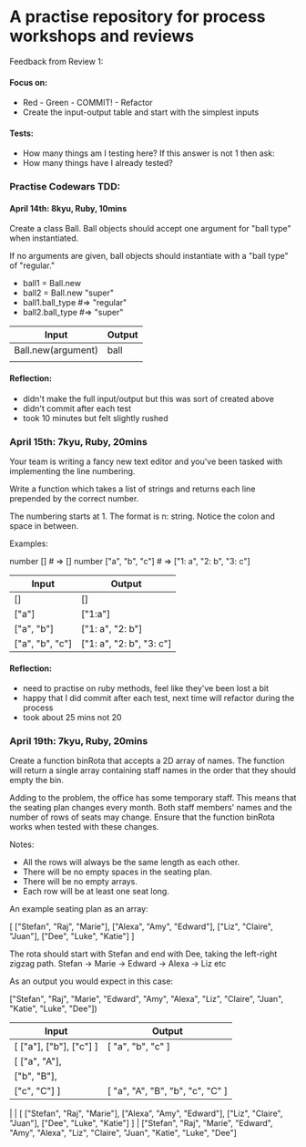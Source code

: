# A practise repository for process workshops and reviews

Feedback from Review 1:

#### Focus on:

- Red - Green - COMMIT! - Refactor
- Create the input-output table and start with the simplest inputs

#### Tests:

- How many things am I testing here? 
If this answer is not 1 then ask:
- How many things have I already tested?



### Practise Codewars TDD: 

#### April 14th: 8kyu, Ruby, 10mins

Create a class Ball. Ball objects should accept one argument for "ball type" when instantiated.

If no arguments are given, ball objects should instantiate with a "ball type" of "regular."

- ball1 = Ball.new
- ball2 = Ball.new "super"
- ball1.ball_type  #=> "regular"
- ball2.ball_type  #=> "super"


 |       Input        |       Output      |
 |--------------------|-------------------|
 | Ball.new(argument) |       ball        |
 |                    |                   |


#### Reflection:

- didn't make the full input/output but this was sort  of created above
- didn't commit after each test
- took 10 minutes but felt slightly rushed

### April 15th: 7kyu, Ruby, 20mins 

Your team is writing a fancy new text editor and you've been tasked with implementing the line numbering.

Write a function which takes a list of strings and returns each line prepended by the correct number.

The numbering starts at 1. The format is n: string. Notice the colon and space in between.

Examples:

number [] # => []
number ["a", "b", "c"] # => ["1: a", "2: b", "3: c"]


 |       Input        |       Output      |
 |--------------------|-------------------|
 |  []                |          []       |
 |      ["a"]         |        ["1:a"]    |
 |    ["a", "b"]      | ["1: a", "2: b"]  |          
 |    ["a", "b", "c"] | ["1: a", "2: b", "3: c"]    |    


 #### Reflection:

- need to practise on ruby methods, feel like they've been lost a bit
- happy that I did commit after each test, next time will refactor during the process
- took about 25 mins not 20


### April 19th: 7kyu, Ruby, 20mins 

Create a function binRota that accepts a 2D array of names. The function will return a single array containing staff names in the order that they should empty the bin.

Adding to the problem, the office has some temporary staff. This means that the seating plan changes every month. Both staff members' names and the number of rows of seats may change. Ensure that the function binRota works when tested with these changes.

Notes:

- All the rows will always be the same length as each other.
- There will be no empty spaces in the seating plan.
- There will be no empty arrays.
- Each row will be at least one seat long.

An example seating plan as an array:

[ ["Stefan", "Raj",    "Marie"],
  ["Alexa",  "Amy",    "Edward"],
  ["Liz",    "Claire", "Juan"],
  ["Dee",    "Luke",   "Katie"] ]

The rota should start with Stefan and end with Dee, taking the left-right zigzag path. Stefan -> Marie -> Edward -> Alexa -> Liz etc

As an output you would expect in this case:

["Stefan", "Raj", "Marie", "Edward", "Amy", "Alexa", "Liz", "Claire", "Juan", "Katie", "Luke", "Dee"])

 |       Input             |       Output           |
 |-------------------------|------------------------|
 |  [ ["a"], ["b"], ["c"] ]|  [ "a", "b", "c" ]     |
 | [ ["a", "A"],           |                        |
 |   ["b", "B"],           |                        |
 |   ["c", "C"] ]          |  [ "a", "A", "B", "b", "c", "C" ]    |
 | 
 | [ ["Stefan", "Raj",    "Marie"],
  ["Alexa",  "Amy",    "Edward"],
  ["Liz",    "Claire", "Juan"],
  ["Dee",    "Luke",   "Katie"] ]   | 
["Stefan", "Raj", "Marie", "Edward", "Amy", "Alexa", "Liz", "Claire", "Juan", "Katie", "Luke", "Dee"]